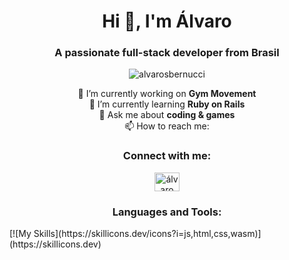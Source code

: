 <h1 align="center">Hi 👋, I'm Álvaro</h1>
<h3 align="center">A passionate full-stack developer from Brasil</h3>

<p align="center">
  <img src="https://komarev.com/ghpvc/?username=alvarosbernucci&label=Profile%20views&color=0e75b6&style=flat" alt="alvarosbernucci" />
</p>

<p align="center"> 🔭 I’m currently working on <strong>Gym Movement</strong><br> 🌱 I’m currently learning <strong>Ruby on Rails</strong><br> 💬 Ask me about <strong>coding & games</strong><br> 📫 How to reach me:

<h3 align="center">Connect with me:</h3>
<p align="center">
  <a href="https://linkedin.com/in/álvaro bernucci" target="blank">
    <img align="center" src="https://raw.githubusercontent.com/rahuldkjain/github-profile-readme-generator/master/src/images/icons/Social/linked-in-alt.svg" alt="álvaro bernucci" height="30" width="40" />
  </a>
</p>

<h3 align="center">Languages and Tools:</h3>
[![My Skills](https://skillicons.dev/icons?i=js,html,css,wasm)](https://skillicons.dev)
